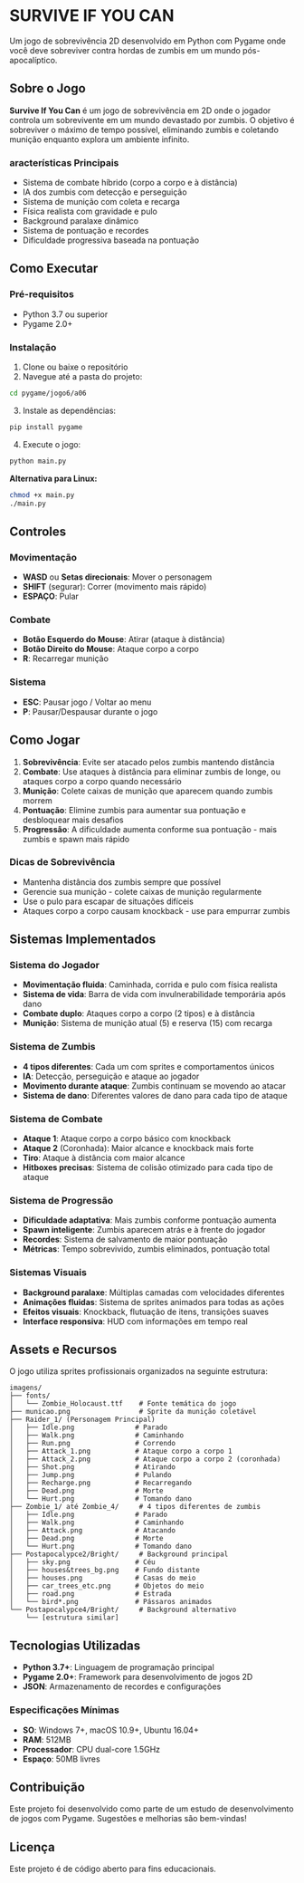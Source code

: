 # SURVIVE IF YOU CAN 

Um jogo de sobrevivência 2D desenvolvido em Python com Pygame onde você deve sobreviver contra hordas de zumbis em um mundo pós-apocalíptico.

## Sobre o Jogo

**Survive If You Can** é um jogo de sobrevivência em 2D onde o jogador controla um sobrevivente em um mundo devastado por zumbis. O objetivo é sobreviver o máximo de tempo possível, eliminando zumbis e coletando munição enquanto explora um ambiente infinito.

### aracterísticas Principais
- Sistema de combate híbrido (corpo a corpo e à distância)
- IA dos zumbis com detecção e perseguição
- Sistema de munição com coleta e recarga
- Física realista com gravidade e pulo
- Background paralaxe dinâmico
- Sistema de pontuação e recordes
- Dificuldade progressiva baseada na pontuação

## Como Executar

### Pré-requisitos
- Python 3.7 ou superior
- Pygame 2.0+

### Instalação
1. Clone ou baixe o repositório
2. Navegue até a pasta do projeto:
```bash
cd pygame/jogo6/a06
```

3. Instale as dependências:
```bash
pip install pygame
```

4. Execute o jogo:
```bash
python main.py
```

**Alternativa para Linux:**
```bash
chmod +x main.py
./main.py
```

## Controles

### Movimentação
- **WASD** ou **Setas direcionais**: Mover o personagem
- **SHIFT** (segurar): Correr (movimento mais rápido)
- **ESPAÇO**: Pular

### Combate
- **Botão Esquerdo do Mouse**: Atirar (ataque à distância)
- **Botão Direito do Mouse**: Ataque corpo a corpo
- **R**: Recarregar munição

### Sistema
- **ESC**: Pausar jogo / Voltar ao menu
- **P**: Pausar/Despausar durante o jogo

## Como Jogar

1. **Sobrevivência**: Evite ser atacado pelos zumbis mantendo distância
2. **Combate**: Use ataques à distância para eliminar zumbis de longe, ou ataques corpo a corpo quando necessário
3. **Munição**: Colete caixas de munição que aparecem quando zumbis morrem
4. **Pontuação**: Elimine zumbis para aumentar sua pontuação e desbloquear mais desafios
5. **Progressão**: A dificuldade aumenta conforme sua pontuação - mais zumbis e spawn mais rápido

### Dicas de Sobrevivência
- Mantenha distância dos zumbis sempre que possível
- Gerencie sua munição - colete caixas de munição regularmente
- Use o pulo para escapar de situações difíceis
- Ataques corpo a corpo causam knockback - use para empurrar zumbis

## Sistemas Implementados

### Sistema do Jogador
- **Movimentação fluida**: Caminhada, corrida e pulo com física realista
- **Sistema de vida**: Barra de vida com invulnerabilidade temporária após dano
- **Combate duplo**: Ataques corpo a corpo (2 tipos) e à distância
- **Munição**: Sistema de munição atual (5) e reserva (15) com recarga

### Sistema de Zumbis
- **4 tipos diferentes**: Cada um com sprites e comportamentos únicos
- **IA**: Detecção, perseguição e ataque ao jogador
- **Movimento durante ataque**: Zumbis continuam se movendo ao atacar
- **Sistema de dano**: Diferentes valores de dano para cada tipo de ataque

### Sistema de Combate
- **Ataque 1**: Ataque corpo a corpo básico com knockback
- **Ataque 2** (Coronhada): Maior alcance e knockback mais forte
- **Tiro**: Ataque à distância com maior alcance
- **Hitboxes precisas**: Sistema de colisão otimizado para cada tipo de ataque

### Sistema de Progressão
- **Dificuldade adaptativa**: Mais zumbis conforme pontuação aumenta
- **Spawn inteligente**: Zumbis aparecem atrás e à frente do jogador
- **Recordes**: Sistema de salvamento de maior pontuação
- **Métricas**: Tempo sobrevivido, zumbis eliminados, pontuação total

### Sistemas Visuais
- **Background paralaxe**: Múltiplas camadas com velocidades diferentes
- **Animações fluidas**: Sistema de sprites animados para todas as ações
- **Efeitos visuais**: Knockback, flutuação de itens, transições suaves
- **Interface responsiva**: HUD com informações em tempo real

## Assets e Recursos

O jogo utiliza sprites profissionais organizados na seguinte estrutura:

```
imagens/
├── fonts/
│   └── Zombie_Holocaust.ttf    # Fonte temática do jogo
├── municao.png                 # Sprite da munição coletável
├── Raider_1/ (Personagem Principal)
│   ├── Idle.png               # Parado
│   ├── Walk.png               # Caminhando
│   ├── Run.png                # Correndo
│   ├── Attack_1.png           # Ataque corpo a corpo 1
│   ├── Attack_2.png           # Ataque corpo a corpo 2 (coronhada)
│   ├── Shot.png               # Atirando
│   ├── Jump.png               # Pulando
│   ├── Recharge.png           # Recarregando
│   ├── Dead.png               # Morte
│   └── Hurt.png               # Tomando dano
├── Zombie_1/ até Zombie_4/     # 4 tipos diferentes de zumbis
│   ├── Idle.png               # Parado
│   ├── Walk.png               # Caminhando
│   ├── Attack.png             # Atacando
│   ├── Dead.png               # Morte
│   └── Hurt.png               # Tomando dano
├── Postapocalypce2/Bright/     # Background principal
│   ├── sky.png                # Céu
│   ├── houses&trees_bg.png    # Fundo distante
│   ├── houses.png             # Casas do meio
│   ├── car_trees_etc.png      # Objetos do meio
│   ├── road.png               # Estrada
│   └── bird*.png              # Pássaros animados
└── Postapocalypce4/Bright/     # Background alternativo
    └── [estrutura similar]
```

## Tecnologias Utilizadas

- **Python 3.7+**: Linguagem de programação principal
- **Pygame 2.0+**: Framework para desenvolvimento de jogos 2D
- **JSON**: Armazenamento de recordes e configurações

### Especificações Mínimas
- **SO**: Windows 7+, macOS 10.9+, Ubuntu 16.04+
- **RAM**: 512MB
- **Processador**: CPU dual-core 1.5GHz
- **Espaço**: 50MB livres

## Contribuição

Este projeto foi desenvolvido como parte de um estudo de desenvolvimento de jogos com Pygame. Sugestões e melhorias são bem-vindas!

## Licença

Este projeto é de código aberto para fins educacionais.


